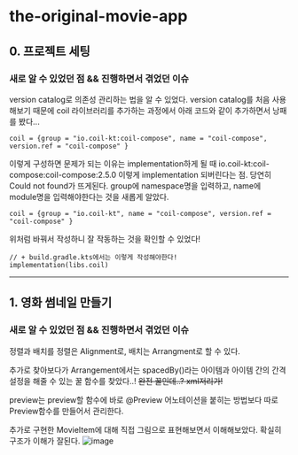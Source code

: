 # the-original-movie-app

## 0. 프로젝트 세팅

### 새로 알 수 있었던 점 && 진행하면서 겪었던 이슈
version catalog로 의존성 관리하는 법을 알 수 있었다.
version catalog를 처음 사용해보기 때문에 coil 라이브러리를 추가하는 과정에서 아래 코드와 같이 추가하면서 낭패를 봤다...
```
coil = {group = "io.coil-kt:coil-compose", name = "coil-compose", version.ref = "coil-compose" }
```

이렇게 구성하면 문제가 되는 이유는 implementation하게 될 때 io.coil-kt:coil-compose:coil-compose:2.5.0 이렇게 implementation 되버린다는 점.
당연히 Could not found가 뜨게된다.
group에 namespace명을 입력하고, name에 module명을 입력해야한다는 것을 새롭게 알았다.

```
coil = {group = "io.coil-kt", name = "coil-compose", version.ref = "coil-compose" }
```
위처럼 바꿔서 작성하니 잘 작동하는 것을 확인할 수 있었다!


```
// + build.gradle.kts에서는 이렇게 작성해야한다!
implementation(libs.coil)
```
--------------------------

## 1. 영화 썸네일 만들기

### 새로 알 수 있었던 점 && 진행하면서 겪었던 이슈
정렬과 배치를 
정렬은 Alignment로,
배치는 Arrangment로 할 수 있다.

추가로 찾아보다가 Arrangement에서는 spacedBy()라는 아이템과 아이템 간의 간격 설정을 해줄 수 있는 꿀 함수를 찾았다..!
~~완전 꿀인데..? xml저리가!~~

preview는 preview할 함수에 바로 @Preview 어노테이션을 붙히는 방법보다 따로 Preview함수를 만들어서 관리한다.

추가로 구현한 MovieItem에 대해 직접 그림으로 표현해보면서 이해해보았다. 확실히 구조가 이해가 잘된다.
![image](https://github.com/Leesin0222/the-original-movie-app/assets/90879448/dbb73fa2-9b35-43ef-b34d-8172ff9ee932)

